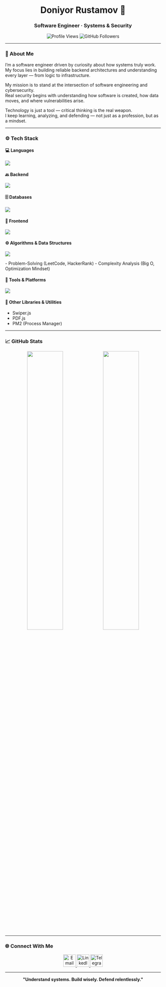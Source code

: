 <h1 align="center">Doniyor Rustamov 👋</h1>  
<h3 align="center">Software Engineer · Systems & Security</h3>

<p align="center">
  <img src="https://komarev.com/ghpvc/?username=Doniyor6444&color=2f81f7&style=flat-square" alt="Profile Views" />  
  <img src="https://img.shields.io/github/followers/Doniyor6444?label=Followers&style=flat-square&color=2f81f7" alt="GitHub Followers" />
</p>

---

### 🧠 About Me  
I’m a software engineer driven by curiosity about how systems truly work.  
My focus lies in building reliable backend architectures and understanding every layer — from logic to infrastructure.  

My mission is to stand at the intersection of software engineering and cybersecurity.  
Real security begins with understanding how software is created, how data moves, and where vulnerabilities arise.  

Technology is just a tool — critical thinking is the real weapon.  
I keep learning, analyzing, and defending — not just as a profession, but as a mindset.  

---

### ⚙️ Tech Stack

#### 💻 Languages
<p align="left">
  <img src="https://skillicons.dev/icons?i=js,ts,cpp,php" />
</p>

#### 🔙 Backend
<p align="left">
  <img src="https://skillicons.dev/icons?i=nodejs,express" />
</p>

#### 🗄️ Databases
<p align="left">
  <img src="https://skillicons.dev/icons?i=mongodb,postgresql,mysql,sqlite" />
</p>

#### 🎨 Frontend
<p align="left">
  <img src="https://skillicons.dev/icons?i=html,css,bootstrap,tailwind" />
</p>

#### ⚙️ Algorithms & Data Structures
<p align="left">
  <img src="https://skillicons.dev/icons?i=javascript,python,cplusplus" />
</p>
- Problem-Solving (LeetCode, HackerRank)  
- Complexity Analysis (Big O, Optimization Mindset)  

#### 🧰 Tools & Platforms
<p align="left">
  <img src="https://skillicons.dev/icons?i=git,github,postman,nginx,notion,linux,ubuntu,arch" />
</p>

#### 🧪 Other Libraries & Utilities
- Swiper.js  
- PDF.js  
- PM2 (Process Manager)  

---

### 📈 GitHub Stats
<p align="center">
  <img src="https://github-readme-stats.vercel.app/api?username=Doniyor6444&show_icons=true&theme=github_dark&hide_border=true&title_color=2f81f7&icon_color=2f81f7" width="48%" />
  <img src="https://github-readme-stats.vercel.app/api/top-langs/?username=Doniyor6444&layout=compact&theme=github_dark&hide_border=true&title_color=2f81f7" width="48%" />
</p>

---

### 🌐 Connect With Me
<p align="center">
  <a href="mailto:ddeveloper7771@gmail.com">
    <img src="https://skillicons.dev/icons?i=gmail" alt="Email" height="40"/>
  </a>
  <a href="https://www.linkedin.com/in/doniyorrustamov/">
    <img src="https://skillicons.dev/icons?i=linkedin" alt="LinkedIn" height="40"/>
  </a>
  <a href="https://t.me/doni_ac">
    <img src="https://skillicons.dev/icons?i=telegram" alt="Telegram" height="40"/>
  </a>
</p>

---

<p align="center"><strong>"Understand systems. Build wisely. Defend relentlessly."</strong></p>
